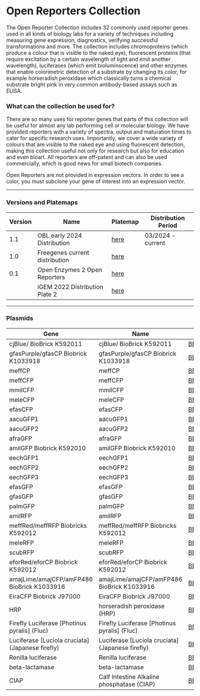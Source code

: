 # Open Reporters Collection

The Open Reporter Collection includes 32 commonly used reporter genes used in all kinds of biology labs for a variety of techniques including measuring gene expression,
diagnostics, verifying successful transformations and more. The collection includes chromoproteins (which produce a colour that is visible to the naked eye), fluorescent
proteins (that require excitation by a certain wavelength of light and emit another wavelength), luciferases (which emit bioluminscence) and other enzymes that enable
colorimetric detection of a substrate by changing its color, for example horseradish peroxidase which classically turns a chemical substrate bright pink in very common
antibody-based assays such as ELISA.

### What can the collection be used for?

There are so many uses for reporter genes that parts of this collection will be useful for almost any lab performing cell or molecular biology.
We have provided reporters with a variety of spectra, output and maturation times to cater for specific research uses.
Importantly, we cover a wide variety of colours that are visible to the naked eye and using fluorescent detection, making this collection useful 
not only for research but also for education and even bioart. All reporters are off-patent and can also be used commercially, which is good news
for small biotech companies.

Open Reporters are not provided in expression vectors. In order to see a color, you must subclone your gene of interest into an expression vector.

---

### Versions and Platemaps

|Version|Name|Platemap|Distribution Period|
|---|---|---|---|
|1.1|OBL early 2024 Distribution|[here](https://github.com/Reclone-org/Open-DNA-Collections/blob/main/Open%20Reporters%20Collection/Platemaps/ORC-v1_1.csv)| 03/2024 - current|
|1.0|Freegenes current distribution|[here](https://github.com/Reclone-org/Open-DNA-Collections/tree/main/Open%20Reporters%20Collection/Platemaps/ORC-v1_0.csv)||
|0.1|Open Enzymes 2 Open Reporters|[here](https://github.com/Reclone-org/Open-DNA-Collections/tree/main/Open%20Reporters%20Collection/Platemaps/ORC-v0_1.csv)||
||iGEM 2022 Distribution Plate 2|[here](https://cdn.shopify.com/s/files/1/0368/2444/9068/files/iGEM_2022_distribution_kit_plate_2_FreeGenes_parts_plate_map.csv?v=1656608514)||

---

### Plasmids

|Gene|Name|Freegenes ID|
|---|---|---|
| cjBlue/ BioBrick K592011 | cjBlue/ BioBrick K592011 | [BBF10K_003331](https://github.com/Reclone-org/Open-DNA-Collections/blob/main/Open%20Reporters%20Collection/Plasmids_Genbank/BBF10K_003331.gb) |
| gfasPurple/gfasCP Biobrick K1033918 | gfasPurple/gfasCP Biobrick K1033918 | [BBF10K_003335](https://github.com/Reclone-org/Open-DNA-Collections/blob/main/Open%20Reporters%20Collection/Plasmids_Genbank/BBF10K_003335.gb) |
| meffCP | meffCP | [BBF10K_003338](https://github.com/Reclone-org/Open-DNA-Collections/blob/main/Open%20Reporters%20Collection/Plasmids_Genbank/BBF10K_003338.gb) |
| meffCFP | meffCFP | [BBF10K_003342](https://github.com/Reclone-org/Open-DNA-Collections/blob/main/Open%20Reporters%20Collection/Plasmids_Genbank/BBF10K_003342.gb) |
| mmilCFP | mmilCFP | [BBF10K_003343](https://github.com/Reclone-org/Open-DNA-Collections/blob/main/Open%20Reporters%20Collection/Plasmids_Genbank/BBF10K_003343.gb) |
| meleCFP | meleCFP | [BBF10K_003344](https://github.com/Reclone-org/Open-DNA-Collections/blob/main/Open%20Reporters%20Collection/Plasmids_Genbank/BBF10K_003344.gb) |
| efasCFP | efasCFP | [BBF10K_003345](https://github.com/Reclone-org/Open-DNA-Collections/blob/main/Open%20Reporters%20Collection/Plasmids_Genbank/BBF10K_003345.gb) |
| aacuGFP1 | aacuGFP1 | [BBF10K_003346](https://github.com/Reclone-org/Open-DNA-Collections/blob/main/Open%20Reporters%20Collection/Plasmids_Genbank/BBF10K_003346.gb) |
| aacuGFP2 | aacuGFP2 | [BBF10K_003347](https://github.com/Reclone-org/Open-DNA-Collections/blob/main/Open%20Reporters%20Collection/Plasmids_Genbank/BBF10K_003347.gb) |
| afraGFP | afraGFP | [BBF10K_003348](https://github.com/Reclone-org/Open-DNA-Collections/blob/main/Open%20Reporters%20Collection/Plasmids_Genbank/BBF10K_003348.gb) |
| amilGFP Biobrick K592010 | amilGFP Biobrick K592010 | [BBF10K_003349](https://github.com/Reclone-org/Open-DNA-Collections/blob/main/Open%20Reporters%20Collection/Plasmids_Genbank/BBF10K_003349.gb) |
| eechGFP1 | eechGFP1 | [BBF10K_003350](https://github.com/Reclone-org/Open-DNA-Collections/blob/main/Open%20Reporters%20Collection/Plasmids_Genbank/BBF10K_003350.gb) |
| eechGFP2 | eechGFP2 | [BBF10K_003351](https://github.com/Reclone-org/Open-DNA-Collections/blob/main/Open%20Reporters%20Collection/Plasmids_Genbank/BBF10K_003351.gb) |
| eechGFP3 | eechGFP3 | [BBF10K_003352](https://github.com/Reclone-org/Open-DNA-Collections/blob/main/Open%20Reporters%20Collection/Plasmids_Genbank/BBF10K_003352.gb) |
| efasGFP | efasGFP | [BBF10K_003353](https://github.com/Reclone-org/Open-DNA-Collections/blob/main/Open%20Reporters%20Collection/Plasmids_Genbank/BBF10K_003353.gb) |
| gfasGFP | gfasGFP | [BBF10K_003354](https://github.com/Reclone-org/Open-DNA-Collections/blob/main/Open%20Reporters%20Collection/Plasmids_Genbank/BBF10K_003354.gb) |
| palmGFP | palmGFP | [BBF10K_003355](https://github.com/Reclone-org/Open-DNA-Collections/blob/main/Open%20Reporters%20Collection/Plasmids_Genbank/BBF10K_003355.gb) |
| amilRFP | amilRFP | [BBF10K_003357](https://github.com/Reclone-org/Open-DNA-Collections/blob/main/Open%20Reporters%20Collection/Plasmids_Genbank/BBF10K_003357.gb) |
| meffRed/meffRFP Biobricks K592012 | meffRed/meffRFP Biobricks K592012 | [BBF10K_003358](https://github.com/Reclone-org/Open-DNA-Collections/blob/main/Open%20Reporters%20Collection/Plasmids_Genbank/BBF10K_003358.gb) |
| meleRFP | meleRFP | [BBF10K_003360](https://github.com/Reclone-org/Open-DNA-Collections/blob/main/Open%20Reporters%20Collection/Plasmids_Genbank/BBF10K_003360.gb) |
| scubRFP | scubRFP | [BBF10K_003361](https://github.com/Reclone-org/Open-DNA-Collections/blob/main/Open%20Reporters%20Collection/Plasmids_Genbank/BBF10K_003361.gb) |
| eforRed/eforCP Biobrick K592012 | eforRed/eforCP Biobrick K592012 | [BBF10K_003362](https://github.com/Reclone-org/Open-DNA-Collections/blob/main/Open%20Reporters%20Collection/Plasmids_Genbank/BBF10K_003362.gb) |
| amajLime/amajCFP/amFP486 BioBrick K1033916 | amajLime/amajCFP/amFP486 BioBrick K1033916 | [BBF10K_003364](https://github.com/Reclone-org/Open-DNA-Collections/blob/main/Open%20Reporters%20Collection/Plasmids_Genbank/BBF10K_003364.gb) |
| EiraCFP Biobrick J97000 | EiraCFP Biobrick J97000 | [BBF10K_003365](https://github.com/Reclone-org/Open-DNA-Collections/blob/main/Open%20Reporters%20Collection/Plasmids_Genbank/BBF10K_003365.gb) |
| HRP | horseradish peroxidase (HRP) | [BBF10K_003367](https://github.com/Reclone-org/Open-DNA-Collections/blob/main/Open%20Reporters%20Collection/Plasmids_Genbank/BBF10K_003367.gb) |
| Firefly Luciferase [Photinus pyralis] (Fluc) | Firefly Luciferase [Photinus pyralis] (Fluc) | [BBF10K_003368](https://github.com/Reclone-org/Open-DNA-Collections/blob/main/Open%20Reporters%20Collection/Plasmids_Genbank/BBF10K_003368.gb) |
| Luciferase [Luciola cruciata] (Japanese firefly) | Luciferase [Luciola cruciata] (Japanese firefly) | [BBF10K_003369](https://github.com/Reclone-org/Open-DNA-Collections/blob/main/Open%20Reporters%20Collection/Plasmids_Genbank/BBF10K_003369.gb) |
| Renilla luciferase | Renilla luciferase | [BBF10K_003370](https://github.com/Reclone-org/Open-DNA-Collections/blob/main/Open%20Reporters%20Collection/Plasmids_Genbank/BBF10K_003370.gb) |
| beta-lactamase | beta-lactamase | [BBF10K_003371](https://github.com/Reclone-org/Open-DNA-Collections/blob/main/Open%20Reporters%20Collection/Plasmids_Genbank/BBF10K_003371.gb) |
| CIAP | Calf Intestine Alkaline phosphatase  (CIAP) | [BBF10K_003372](https://github.com/Reclone-org/Open-DNA-Collections/blob/main/Open%20Reporters%20Collection/Plasmids_Genbank/BBF10K_003372.gb) |
